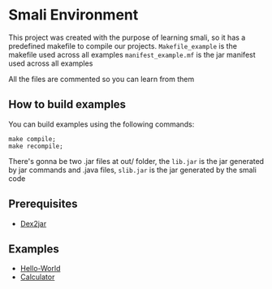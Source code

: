 # Smali Environment
This project was created with the purpose of learning
smali, so it has a predefined makefile to compile our projects.
`Makefile_example` is the makefile used across all examples
`manifest_example.mf` is the jar manifest used across all examples

All the files are commented so you can learn from them

## How to build examples
You can build examples using the following commands:
```
make compile;
make recompile;
```
There's gonna be two .jar files at out/ folder, the `lib.jar` is the jar generated by jar commands and .java files, `slib.jar` is the jar generated by the smali code

## Prerequisites
- [Dex2jar](https://github.com/pxb1988/dex2jar)

## Examples
- [Hello-World](./examples/hello-world)
- [Calculator](./examples/calculator)
